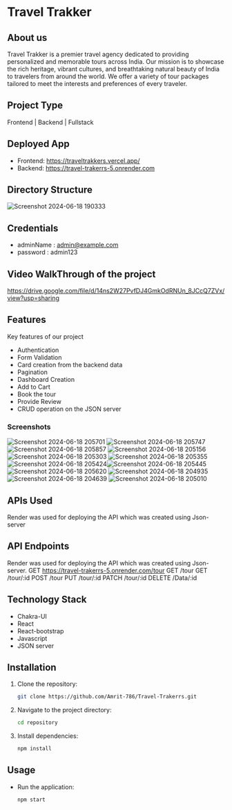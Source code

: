 # Travel Trakker

## About us
Travel Trakker is a premier travel agency dedicated to providing personalized and memorable tours across India. Our mission is to showcase the rich heritage, vibrant cultures, and breathtaking natural beauty of India to travelers from around the world. We offer a variety of tour packages tailored to meet the interests and preferences of every traveler.

## Project Type
Frontend | Backend | Fullstack

## Deployed App
- Frontend: https://traveltrakkers.vercel.app/
- Backend: https://travel-trakerrs-5.onrender.com


## Directory Structure
![Screenshot 2024-06-18 190333](https://github.com/Amrit-786/Travel-Trakerrs/assets/151186120/79c95102-7dbc-416f-9a34-b1ace5497427)

## Credentials
- adminName : admin@example.com
- password  :  admin123

## Video WalkThrough of the project
https://drive.google.com/file/d/14ns2W27PvfDJ4GmkOdRNUn_8JCcQ7ZVx/view?usp=sharing

## Features
Key features of our project

- Authentication
- Form Validation
- Card creation from the backend data
- Pagination
- Dashboard Creation
- Add to Cart
- Book the tour
- Provide Review
- CRUD operation on the JSON server


### Screenshots
![Screenshot 2024-06-18 205701](https://github.com/Amrit-786/Travel-Trakerrs/assets/151186120/62cac772-c396-4899-b6d8-fa443be409cd)
![Screenshot 2024-06-18 205747](https://github.com/Amrit-786/Travel-Trakerrs/assets/151186120/794f75c7-a589-4fba-a2c1-70894e50e7ae)
![Screenshot 2024-06-18 205857](https://github.com/Amrit-786/Travel-Trakerrs/assets/151186120/4cfc2642-3d6f-420c-adba-36e6aa88a441)
![Screenshot 2024-06-18 205156](https://github.com/Amrit-786/Travel-Trakerrs/assets/151186120/7b71ebf0-da37-4757-96c6-25b0fcf5ae0f)
![Screenshot 2024-06-18 205303](https://github.com/Amrit-786/Travel-Trakerrs/assets/151186120/6719bd7c-033b-4117-9552-365ac5d7a7b7)
![Screenshot 2024-06-18 205355](https://github.com/Amrit-786/Travel-Trakerrs/assets/151186120/b455643d-d9ca-4aff-bfee-664671868288)
![Screenshot 2024-06-18 205424](https://github.com/Amrit-786/Travel-Trakerrs/assets/151186120/e5fb0879-4bc4-4c0a-afe5-ea74804247ff)![Screenshot 2024-06-18 205445](https://github.com/Amrit-786/Travel-Trakerrs/assets/151186120/68c56de2-7408-4785-8941-3ef309ac3cca)![Screenshot 2024-06-18 205620](https://github.com/Amrit-786/Travel-Trakerrs/assets/151186120/89761293-b953-4bfd-9160-8d73d65ba953)
![Screenshot 2024-06-18 204935](https://github.com/Amrit-786/Travel-Trakerrs/assets/151186120/a4672689-7224-4031-9506-155b8931f6cc)
![Screenshot 2024-06-18 204639](https://github.com/Amrit-786/Travel-Trakerrs/assets/151186120/5dd68822-1678-4936-bb75-8dcb64a1d584)
![Screenshot 2024-06-18 205010](https://github.com/Amrit-786/Travel-Trakerrs/assets/151186120/71810eca-79dc-4ad0-adeb-197680a1ef26)


## APIs Used
Render was used for deploying the API which was created using Json-server

## API Endpoints
Render was used for deploying the API which was created using Json-server. GET https://travel-trakerrs-5.onrender.com/tour GET /tour GET /tour/:id POST /tour PUT /tour/:id PATCH /tour/:id DELETE /Data/:id

## Technology Stack
 - Chakra-UI
- React
- React-bootstrap
- Javascript
- JSON server

## Installation
1. Clone the repository:
    ```bash
    git clone https://github.com/Amrit-786/Travel-Trakerrs.git
    ```
2. Navigate to the project directory:
    ```bash
    cd repository
    ```
3. Install dependencies:
    ```bash
    npm install
    ```

## Usage
- Run the application:
  ```bash
  npm start




